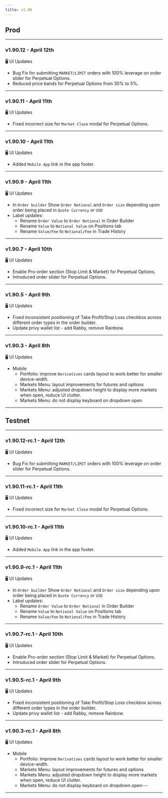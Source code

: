 ```yaml
---
title: v1.90
---
```

## Prod
---
### v1.90.12 - April 12th
🖥️  UI Updates
  * Bug Fix for submitting `MARKET/LIMIT` orders with 100% leverage on order slider for Perpetual Options.
  * Reduced price bands for Perpetual Options from 30% to 5%.
---
### v1.90.11 - April 11th
🖥️  UI Updates
  * Fixed incorrect size for `Market Close` modal for Perpetual Options.
---
### v1.90.10 - April 11th
🖥️  UI Updates
  * Added `Mobile App` link in the app footer.
---
### v1.90.9 - April 11th
🖥️  UI Updates
  * In `Order builder` Show `Order Notional` and `Order size` depending upon order being placed in `Quote Currency` or `USD`
  * Label updates:
    * Rename `Order Value` to `Order Notional` in Order Builder
    * Rename `Value` to `Notional Value` on Positions tab
    * Rename `Value/Fee` to `Notional/Fee` in Trade History
---
### v1.90.7 - April 10th
🖥️  UI Updates
  * Enable Pro-order section (Stop Limit & Market) for Perpetual Options.
  * Introduced order slider for Perpetual Options.
---
### v1.90.5 - April 9th
🖥️  UI Updates
  * Fixed inconsistent positioning of Take Profit/Stop Loss checkbox across different order types in the order builder.
  * Update privy wallet list - add Rabby, remove Rainbow.
---
### v1.90.3 - April 8th
🖥️  UI Updates
* Mobile
  * Portfolio: improve `Derivatives` cards layout to work better for smaller device-width.
  * Markets Menu: layout improvements for futures and options  
  * Markets Menu: adjusted dropdown height to display more markets when open, reduce UI clutter.
  * Markets Menu: do not display keyboard on dropdown open
---


## Testnet
---
### v1.90.12-rc.1 - April 12th
🖥️  UI Updates
  * Bug Fix for submitting `MARKET/LIMIT` orders with 100% leverage on order slider for Perpetual Options.
---
### v1.90.11-rc.1 - April 11th
🖥️  UI Updates
  * Fixed incorrect size for `Market Close` modal for Perpetual Options.
---
### v1.90.10-rc.1 - April 11th
🖥️  UI Updates
  * Added `Mobile App` link in the app footer.
---
### v1.90.9-rc.1 - April 11th
🖥️  UI Updates
  * In `Order builder` Show `Order Notional` and `Order size` depending upon order being placed in `Quote Currency` or `USD`
  * Label updates:
    * Rename `Order Value` to `Order Notional` in Order Builder
    * Rename `Value` to `Notional Value` on Positions tab
    * Rename `Value/Fee` to `Notional/Fee` in Trade History
---
### v1.90.7-rc.1 - April 10th
🖥️  UI Updates
  * Enable Pro-order section (Stop Limit & Market) for Perpetual Options.
  * Introduced order slider for Perpetual Options.
---
### v1.90.5-rc.1 - April 9th
🖥️  UI Updates
  * Fixed inconsistent positioning of Take Profit/Stop Loss checkbox across different order types in the order builder.
  * Update privy wallet list - add Rabby, remove Rainbow.
---
### v1.90.3-rc.1 - April 8th
🖥️  UI Updates
* Mobile
  * Portfolio: improve `Derivatives` cards layout to work better for smaller device-width.
  * Markets Menu: layout improvements for futures and options  
  * Markets Menu: adjusted dropdown height to display more markets when open, reduce UI clutter.
  * Markets Menu: do not display keyboard on dropdown open---
---
